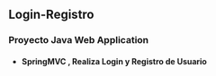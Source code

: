 ## Login-Registro
### Proyecto Java Web Application
- ####  SpringMVC , Realiza Login y Registro de Usuario




